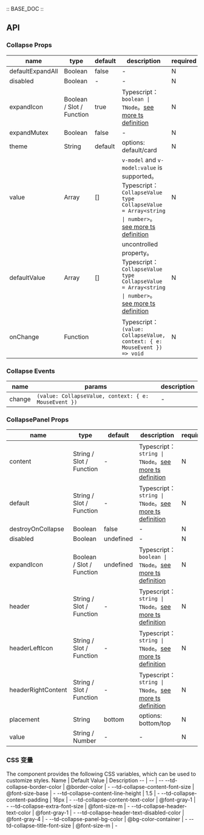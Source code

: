:: BASE_DOC ::

## API

### Collapse Props

name | type | default | description | required
-- | -- | -- | -- | --
defaultExpandAll | Boolean | false | \- | N
disabled | Boolean | - | \- | N
expandIcon | Boolean / Slot / Function | true | Typescript：`boolean \| TNode`。[see more ts definition](https://github.com/Tencent/tdesign-mobile-vue/blob/develop/src/common.ts) | N
expandMutex | Boolean | false | \- | N
theme | String | default | options: default/card | N
value | Array | [] | `v-model` and `v-model:value` is supported。Typescript：`CollapseValue` `type CollapseValue = Array<string \| number>`。[see more ts definition](https://github.com/Tencent/tdesign-mobile-vue/tree/develop/src/collapse/type.ts) | N
defaultValue | Array | [] | uncontrolled property。Typescript：`CollapseValue` `type CollapseValue = Array<string \| number>`。[see more ts definition](https://github.com/Tencent/tdesign-mobile-vue/tree/develop/src/collapse/type.ts) | N
onChange | Function |  | Typescript：`(value: CollapseValue, context: { e: MouseEvent }) => void`<br/> | N

### Collapse Events

name | params | description
-- | -- | --
change | `(value: CollapseValue, context: { e: MouseEvent })` | \-


### CollapsePanel Props

name | type | default | description | required
-- | -- | -- | -- | --
content | String / Slot / Function | - | Typescript：`string \| TNode`。[see more ts definition](https://github.com/Tencent/tdesign-mobile-vue/blob/develop/src/common.ts) | N
default | String / Slot / Function | - | Typescript：`string \| TNode`。[see more ts definition](https://github.com/Tencent/tdesign-mobile-vue/blob/develop/src/common.ts) | N
destroyOnCollapse | Boolean | false | \- | N
disabled | Boolean | undefined | \- | N
expandIcon | Boolean / Slot / Function | undefined | Typescript：`boolean \| TNode`。[see more ts definition](https://github.com/Tencent/tdesign-mobile-vue/blob/develop/src/common.ts) | N
header | String / Slot / Function | - | Typescript：`string \| TNode`。[see more ts definition](https://github.com/Tencent/tdesign-mobile-vue/blob/develop/src/common.ts) | N
headerLeftIcon | String / Slot / Function | - | Typescript：`string \| TNode`。[see more ts definition](https://github.com/Tencent/tdesign-mobile-vue/blob/develop/src/common.ts) | N
headerRightContent | String / Slot / Function | - | Typescript：`string \| TNode`。[see more ts definition](https://github.com/Tencent/tdesign-mobile-vue/blob/develop/src/common.ts) | N
placement | String | bottom | options: bottom/top | N
value | String / Number | - | \- | N

### CSS 变量

The component provides the following CSS variables, which can be used to customize styles.
Name | Default Value | Description 
-- | -- | --
--td-collapse-border-color | @border-color | - 
--td-collapse-content-font-size | @font-size-base | - 
--td-collapse-content-line-height | 1.5 | - 
--td-collapse-content-padding | 16px | - 
--td-collapse-content-text-color | @font-gray-1 | - 
--td-collapse-extra-font-size | @font-size-m | - 
--td-collapse-header-text-color | @font-gray-1 | - 
--td-collapse-header-text-disabled-color | @font-gray-4 | - 
--td-collapse-panel-bg-color | @bg-color-container | - 
--td-collapse-title-font-size | @font-size-m | -